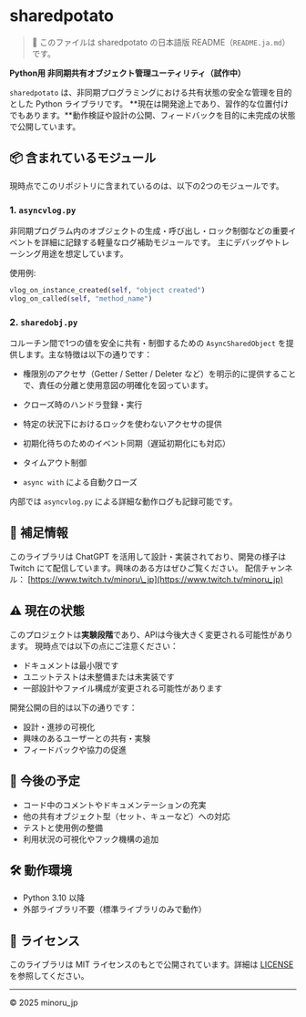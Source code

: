 # sharedpotato

> 📝 このファイルは sharedpotato の日本語版 README（`README.ja.md`）です。

**Python用 非同期共有オブジェクト管理ユーティリティ（試作中）**

`sharedpotato` は、非同期プログラミングにおける共有状態の安全な管理を目的とした Python ライブラリです。
**現在は開発途上であり、習作的な位置付けでもあります。**動作検証や設計の公開、フィードバックを目的に未完成の状態で公開しています。

## 📦 含まれているモジュール

現時点でこのリポジトリに含まれているのは、以下の2つのモジュールです。

### 1. `asyncvlog.py`

非同期プログラム内のオブジェクトの生成・呼び出し・ロック制御などの重要イベントを詳細に記録する軽量なログ補助モジュールです。
主にデバッグやトレーシング用途を想定しています。

使用例:

```python
vlog_on_instance_created(self, "object created")
vlog_on_called(self, "method_name")
```

### 2. `sharedobj.py`

コルーチン間で1つの値を安全に共有・制御するための `AsyncSharedObject` を提供します。主な特徴は以下の通りです：

* 権限別のアクセサ（Getter / Setter / Deleter など）を明示的に提供することで、責任の分離と使用意図の明確化を図っています。

* クローズ時のハンドラ登録・実行

* 特定の状況下におけるロックを使わないアクセサの提供

* 初期化待ちのためのイベント同期（遅延初期化にも対応）

* タイムアウト制御

* `async with` による自動クローズ

内部では `asyncvlog.py` による詳細な動作ログも記録可能です。

## 🧪 補足情報

このライブラリは ChatGPT を活用して設計・実装されており、開発の様子は Twitch にて配信しています。興味のある方はぜひご覧ください。
配信チャンネル： [https://www.twitch.tv/minoru\_jp](https://www.twitch.tv/minoru_jp)

## ⚠️ 現在の状態

このプロジェクトは**実験段階**であり、APIは今後大きく変更される可能性があります。
現時点では以下の点にご注意ください：

* ドキュメントは最小限です
* ユニットテストは未整備または未実装です
* 一部設計やファイル構成が変更される可能性があります

開発公開の目的は以下の通りです：

* 設計・進捗の可視化
* 興味のあるユーザーとの共有・実験
* フィードバックや協力の促進

## 📌 今後の予定

* コード中のコメントやドキュメンテーションの充実
* 他の共有オブジェクト型（セット、キューなど）への対応
* テストと使用例の整備
* 利用状況の可視化やフック機構の追加

## 🛠️ 動作環境

* Python 3.10 以降
* 外部ライブラリ不要（標準ライブラリのみで動作）

## 📄 ライセンス

このライブラリは MIT ライセンスのもとで公開されています。詳細は [LICENSE](./LICENSE) を参照してください。

---

© 2025 minoru\_jp
